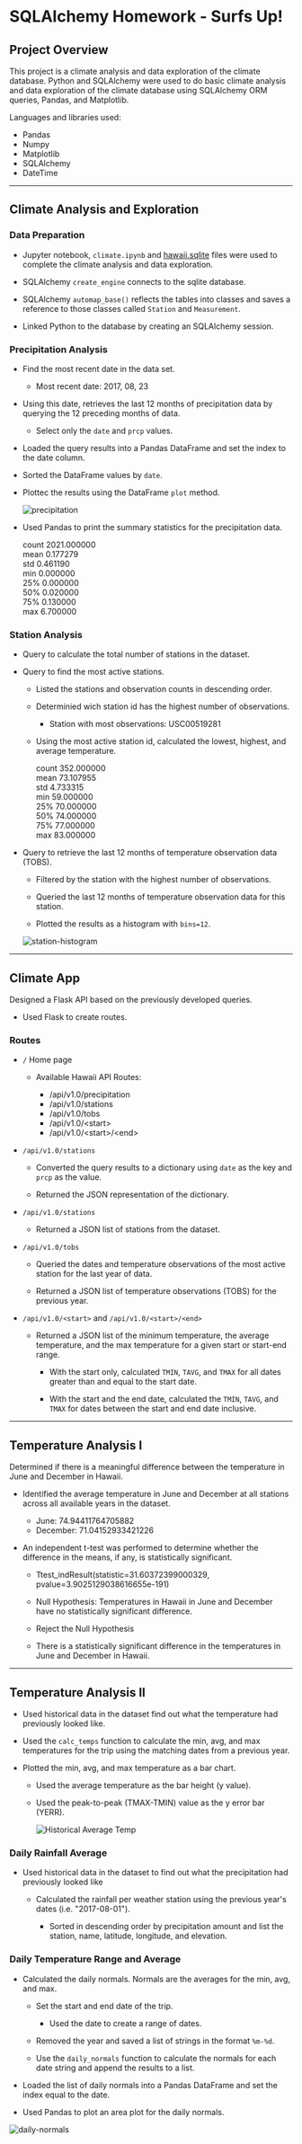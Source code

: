 # SQLAlchemy Homework - Surfs Up!

## Project Overview
This project is a climate analysis and data exploration of the climate database. Python and SQLAlchemy were used to do basic climate analysis and data exploration of the climate database using SQLAlchemy ORM queries, Pandas, and Matplotlib.

Languages and libraries used:

* Pandas
* Numpy
* Matplotlib
* SQLAlchemy
* DateTime

---

## Climate Analysis and Exploration

### Data Preparation



* Jupyter notebook, `climate.ipynb` and [hawaii.sqlite](Resources/hawaii.sqlite) files were used to complete the climate analysis and data exploration.

* SQLAlchemy `create_engine` connects to the sqlite database.

* SQLAlchemy `automap_base()` reflects the tables into classes and saves a reference to those classes called `Station` and `Measurement`.

* Linked Python to the database by creating an SQLAlchemy session.


### Precipitation Analysis

* Find the most recent date in the data set.

  * Most recent date: 2017, 08, 23

* Using this date, retrieves the last 12 months of precipitation data by querying the 12 preceding months of data. 

  * Select only the `date` and `prcp` values.

* Loaded the query results into a Pandas DataFrame and set the index to the date column.

* Sorted the DataFrame values by `date`.

* Plottec the results using the DataFrame `plot` method.

  ![precipitation](Images/precipitation.png)

* Used Pandas to print the summary statistics for the precipitation data.

  count	2021.000000<br/>
  mean	0.177279<br/>
  std	  0.461190<br/>
  min	  0.000000<br/>
  25%	  0.000000<br/>
  50%	  0.020000<br/>
  75%	  0.130000<br/>
  max	  6.700000 <br/>


### Station Analysis

* Query to calculate the total number of stations in the dataset.

* Query to find the most active stations.

  * Listed the stations and observation counts in descending order.

  * Determinied wich station id has the highest number of observations.
    * Station with most observations: USC00519281

  * Using the most active station id, calculated the lowest, highest, and average temperature.

    count	352.000000 <br/>
    mean	73.107955 <br/>
    std	4.733315 <br/>
    min	59.000000 <br/>
    25%	70.000000 <br/>
    50%	74.000000 <br/>
    75%	77.000000 <br/>
    max	83.000000 <br/>

* Query to retrieve the last 12 months of temperature observation data (TOBS).

  * Filtered by the station with the highest number of observations.

  * Queried the last 12 months of temperature observation data for this station.

  * Plotted the results as a histogram with `bins=12`.

  ![station-histogram](Images/station-histogram.png)


- - -

## Climate App

Designed a Flask API based on the previously developed queries.

* Used Flask to create routes.

### Routes

* `/` Home page

  * Available Hawaii API Routes:

      * /api/v1.0/precipitation<br/>
      * /api/v1.0/stations<br/>
      * /api/v1.0/tobs<br/>
      * /api/v1.0/&lt;start&gt;<br/>
      * /api/v1.0/&lt;start&gt;/&lt;end&gt;

 * `/api/v1.0/stations` 
 
    * Converted the query results to a dictionary using `date` as the key and `prcp` as the value.

    * Returned the JSON representation of the dictionary.

* `/api/v1.0/stations`

  * Returned a JSON list of stations from the dataset.

* `/api/v1.0/tobs`
  
  * Queried the dates and temperature observations of the most active station for the last year of data.

  * Returned a JSON list of temperature observations (TOBS) for the previous year.

* `/api/v1.0/<start>` and `/api/v1.0/<start>/<end>`

  * Returned a JSON list of the minimum temperature, the average temperature, and the max temperature for a given start or start-end range.

    * With the start only, calculated `TMIN`, `TAVG`, and `TMAX` for all dates greater than and equal to the start date.

    * With the start and the end date, calculated the `TMIN`, `TAVG`, and `TMAX` for dates between the start and end date inclusive.

- - -

## Temperature Analysis I

Determined if there is a meaningful difference between the temperature in June and December in Hawaii.

* Identified the average temperature in June and December at all stations across all available years in the dataset.

  * June: 74.94411764705882
  * December: 71.04152933421226

* An independent t-test was performed to determine whether the difference in the means, if any, is statistically significant. 

  * Ttest_indResult(statistic=31.60372399000329, pvalue=3.9025129038616655e-191)
  
  * Null Hypothesis: Temperatures in Hawaii in June and December have no statistically significant difference.

  * Reject the Null Hypothesis

  * There is a statistically significant difference in the temperatures in June and December in Hawaii.

- - -

## Temperature Analysis II

* Used historical data in the dataset find out what the temperature had previously looked like.

* Used the `calc_temps` function to calculate the min, avg, and max temperatures for the trip using the matching dates from a previous year.

* Plotted the min, avg, and max temperature as a bar chart.

  * Used the average temperature as the bar height (y value).

  * Used the peak-to-peak (TMAX-TMIN) value as the y error bar (YERR).

    ![Historical Average Temp](Images/vacation_ave_temps.png)

### Daily Rainfall Average

* Used historical data in the dataset to find out what the precipitation had previously looked like

  * Calculated the rainfall per weather station using the previous year's dates (i.e. "2017-08-01").

    * Sorted  in descending order by precipitation amount and list the station, name, latitude, longitude, and elevation.

### Daily Temperature Range and Average

* Calculated the daily normals. Normals are the averages for the min, avg, and max. 

  * Set the start and end date of the trip.

    * Used the date to create a range of dates.

  * Removed the year and saved a list of strings in the format `%m-%d`.

  * Use the `daily_normals` function to calculate the normals for each date string and append the results to a list.

* Loaded the list of daily normals into a Pandas DataFrame and set the index equal to the date.

* Used Pandas to plot an area plot for the daily normals.


 ![daily-normals](Images/vacation_ave_temp.png)


